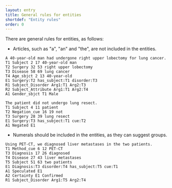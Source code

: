 ```yaml
---
layout: entry
title: General rules for entities
shortdef: "Entity rules"
order: 0
---
```


There are general rules for entities, as follows:

 - Articles, such as "a", "an" and "the", are not included in the entities.
 
~~~ ann
A 40-year-old man had undergone right upper lobectomy for lung cancer.
T1 Subject 2 17 40-year-old man
T2 Surgery 32 53 right upper lobectomy
T3 Disease 58 69 lung cancer
T4 Age_sbjct 2 13 40-year-old
E1 Surgery:T2 has_subject:T1 disorder:T3
R1 Subject_Disorder Arg1:T1 Arg2:T3
R2 Subject_Attribute Arg1:T1 Arg2:T4
A1 Gender_sbjct T1 Male
~~~
~~~ ann
The patient did not undergo lung resect.
T1 Subject 4 11 patient
T2 Negation_cue 16 19 not
T3 Surgery 28 39 lung resect
E1 Surgery:T3 has_subject:T1 cue:T2
A1 Negated E1
~~~
 
 - Numerals should be included in the entities, as they can suggest groups.

~~~ ann
Using PET-CT, we diagnosed liver metastases in the two patients.
T1 Method_cue 6 12 PET-CT
T3 Diagnosis 17 26 diagnosed
T4 Disease 27 43 liver metastases
T5 Subject 51 63 two patients
E1 Diagnosis:T3 disorder:T4 has_subject:T5 cue:T1
A1 Speculated E1
A2 Certainty E1 Confirmed
R1 Subject_Disorder Arg1:T5 Arg2:T4
~~~

 
 
 <!-- details -->
